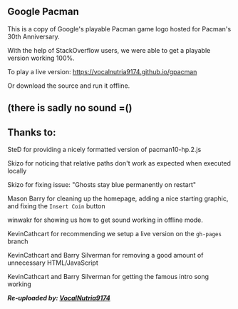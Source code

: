 Google Pacman
-------------

This is a copy of Google's playable Pacman game logo hosted for
Pacman's 30th Anniversary.

With the help of StackOverflow users, we were able to get a playable
version working 100%.

To play a live version: https://vocalnutria9174.github.io/gpacman

Or download the source and run it offline.


(there is sadly no sound =()
---------------------


Thanks to:
----------
SteD for providing a nicely formatted version of pacman10-hp.2.js

Skizo for noticing that relative paths don't work as expected when
executed locally

Skizo for fixing issue: "Ghosts stay blue permanently on restart"

Mason Barry for cleaning up the homepage, adding a nice starting graphic,
and fixing the `Insert Coin` button

winwakr for showing us how to get sound working in offline mode.

KevinCathcart for recommending we setup a live version on the `gh-pages` branch

KevinCathcart and Barry Silverman for removing a good amount of unnecessary HTML/JavaScript

KevinCathcart and Barry Silverman for getting the famous intro song working

***Re-uploaded by: [VocalNutria9174](https://github.com/VocalNutria9174/gpacman)***
